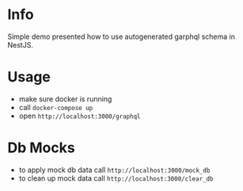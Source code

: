 # Info
Simple demo presented how to use autogenerated garphql schema in NestJS.

# Usage
- make sure docker is running
- call `docker-compose up`
- open `http://localhost:3000/graphql`

# Db Mocks
- to apply mock db data call `http://localhost:3000/mock_db`
- to clean up mock data call `http://localhost:3000/clear_db`